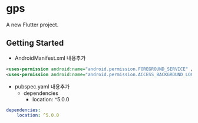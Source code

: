 # gps

A new Flutter project.

## Getting Started

- AndroidManifest.xml 내용추가 
```xml
<uses-permission android:name="android.permission.FOREGROUND_SERVICE" />
<uses-permission android:name="android.permission.ACCESS_BACKGROUND_LOCATION"/>
```

- pubspec.yaml 내용추가
    - dependencies
        - location: ^5.0.0


```yaml
dependencies:
    location: ^5.0.0
